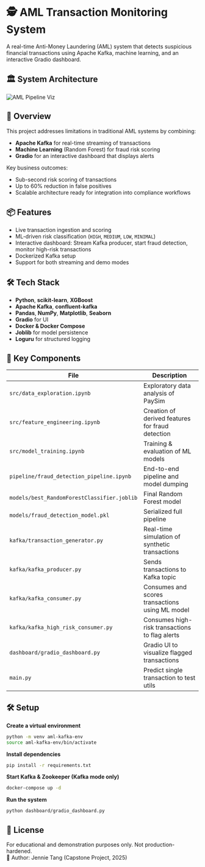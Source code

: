# 🕵️ AML Transaction Monitoring System

A real-time Anti-Money Laundering (AML) system that detects suspicious financial transactions using Apache Kafka, machine learning, and an interactive Gradio dashboard.

## 🏛 System Architecture

![AML Pipeline Viz](https://github.com/user-attachments/assets/1974efcb-3e49-458d-bd17-8f15f0efa25c)


## 🚀 Overview

This project addresses limitations in traditional AML systems by combining:

- **Apache Kafka** for real-time streaming of transactions
- **Machine Learning** (Random Forest) for fraud risk scoring
- **Gradio** for an interactive dashboard that displays alerts

Key business outcomes:
- Sub-second risk scoring of transactions
- Up to 60% reduction in false positives
- Scalable architecture ready for integration into compliance workflows

## 📦 Features

- Live transaction ingestion and scoring
- ML-driven risk classification (`HIGH`, `MEDIUM`, `LOW`, `MINIMAL`)
- Interactive dashboard: Stream Kafka producer, start fraud detection, monitor high-risk transactions
- Dockerized Kafka setup
- Support for both streaming and demo modes

## 🛠️ Tech Stack

- **Python**, **scikit-learn**, **XGBoost**
- **Apache Kafka**, **confluent-kafka**
- **Pandas**, **NumPy**, **Matplotlib**, **Seaborn**
- **Gradio** for UI
- **Docker & Docker Compose**
- **Joblib** for model persistence
- **Loguru** for structured logging

## 📁 Key Components

| File | Description |
|------|-------------|
| `src/data_exploration.ipynb` | Exploratory data analysis of PaySim |
| `src/feature_engineering.ipynb` | Creation of derived features for fraud detection |
| `src/model_training.ipynb` | Training & evaluation of ML models |
| `pipeline/fraud_detection_pipeline.ipynb` | End-to-end pipeline and model dumping |
| `models/best_RandomForestClassifier.joblib` | Final Random Forest model |
| `models/fraud_detection_model.pkl` | Serialized full pipeline |
| `kafka/transaction_generator.py` | Real-time simulation of synthetic transactions |
| `kafka/kafka_producer.py` | Sends transactions to Kafka topic |
| `kafka/kafka_consumer.py` | Consumes and scores transactions using ML model |
| `kafka/kafka_high_risk_consumer.py` | Consumes high-risk transactions to flag alerts |
| `dashboard/gradio_dashboard.py` | Gradio UI to visualize flagged transactions |
| `main.py` | Predict single transaction to test utils |

## 🛠️ Setup
**Create a virtual environment**
```bash
python -m venv aml-kafka-env
source aml-kafka-env/bin/activate
```
**Install dependencies**
```bash
pip install -r requirements.txt
```
**Start Kafka & Zookeeper (Kafka mode only)**
```bash
docker-compose up -d
```
**Run the system**
```bash
python dashboard/gradio_dashboard.py
```

## 📄 License
For educational and demonstration purposes only. Not production-hardened.
<br>📍 Author: Jennie Tang (Capstone Project, 2025)







